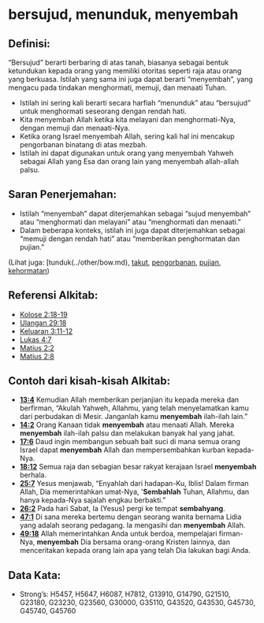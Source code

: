 # bersujud, menunduk, menyembah

## Definisi:

“Bersujud” berarti berbaring di atas tanah, biasanya sebagai bentuk ketundukan kepada orang yang memiliki otoritas seperti raja atau orang yang berkuasa. Istilah yang sama ini juga dapat berarti “menyembah”, yang mengacu pada tindakan menghormati, memuji, dan menaati Tuhan.

* Istilah ini sering kali berarti secara harfiah “menunduk” atau “bersujud” untuk menghormati seseorang dengan rendah hati.
* Kita menyembah Allah ketika kita melayani dan menghormati-Nya, dengan memuji dan menaati-Nya.
* Ketika orang Israel menyembah Allah, sering kali hal ini mencakup pengorbanan binatang di atas mezbah.
* Istilah ini dapat digunakan untuk orang yang menyembah Yahweh sebagai Allah yang Esa dan orang lain yang menyembah allah-allah palsu.

## Saran Penerjemahan:

* Istilah “menyembah” dapat diterjemahkan sebagai “sujud menyembah” atau “menghormati dan melayani” atau “menghormati dan menaati.”
* Dalam beberapa konteks, istilah ini juga dapat diterjemahkan sebagai “memuji dengan rendah hati” atau “memberikan penghormatan dan pujian.”

(Lihat juga: [tunduk(../other/bow.md), [takut](../kt/fear.md), [pengorbanan](../other/sacrifice.md), [pujian](../other/praise.md), [kehormatan](../kt/honor.md))

## Referensi Alkitab:

* [Kolose 2:18-19](rc://en/tn/help/col/02/18)
* [Ulangan 29:18](rc://en/tn/help/deu/29/18)
* [Keluaran 3:11-12](rc://en/tn/help/exo/03/11)
* [Lukas 4:7](rc://en/tn/help/luk/04/07)
* [Matius 2:2](rc://en/tn/help/mat/02/02)
* [Matius 2:8](rc://en/tn/help/mat/02/08)

## Contoh dari kisah-kisah Alkitab:

* __[13:4](rc://en/tn/help/obs/13/04)__ Kemudian Allah memberikan perjanjian itu kepada mereka dan berfirman, “Akulah Yahweh, Allahmu, yang telah menyelamatkan kamu dari perbudakan di Mesir. Janganlah kamu __menyembah__ ilah-ilah lain.”
* __[14:2](rc://en/tn/help/obs/14/02)__ Orang Kanaan tidak __menyembah__ atau menaati Allah. Mereka __menyembah__ ilah-ilah palsu dan melakukan banyak hal yang jahat.
* __[17:6](rc://en/tn/help/obs/17/06)__ Daud ingin membangun sebuah bait suci di mana semua orang Israel dapat __menyembah__ Allah dan mempersembahkan kurban kepada-Nya.
* __[18:12](rc://en/tn/help/obs/18/12)__ Semua raja dan sebagian besar rakyat kerajaan Israel __menyembah__ berhala.
* __[25:7](rc://en/tn/help/obs/25/07)__ Yesus menjawab, “Enyahlah dari hadapan-Ku, Iblis! Dalam firman Allah, Dia memerintahkan umat-Nya, '__Sembahlah__ Tuhan, Allahmu, dan hanya kepada-Nya sajalah engkau berbakti.”
* __[26:2](rc://en/tn/help/obs/26/02)__ Pada hari Sabat, Ia (Yesus) pergi ke tempat __sembahyang__.
* __[47:1](rc://en/tn/help/obs/47/01)__ Di sana mereka bertemu dengan seorang wanita bernama Lidia yang adalah seorang pedagang. Ia mengasihi dan __menyembah__ Allah.
* __[49:18](rc://en/tn/help/obs/49/18)__ Allah memerintahkan Anda untuk berdoa, mempelajari firman-Nya, __menyembah__ Dia bersama orang-orang Kristen lainnya, dan menceritakan kepada orang lain apa yang telah Dia lakukan bagi Anda.

## Data Kata:

* Strong’s: H5457, H5647, H6087, H7812, G13910, G14790, G21510, G23180, G23230, G23560, G30000, G35110, G43520, G43530, G45730, G45740, G45760

